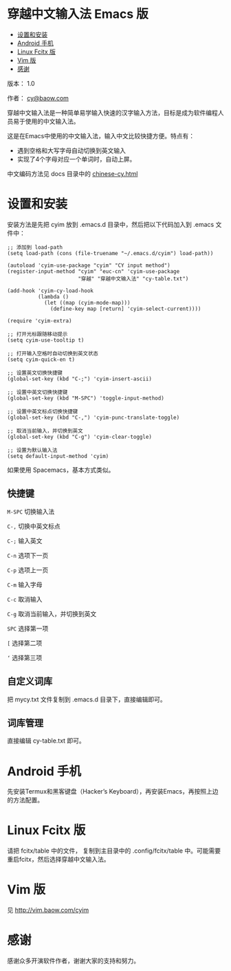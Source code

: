 
# 穿越中文输入法 Emacs 版

- [设置和安装](#sec-1)
- [Android 手机](#sec-2)
- [Linux Fcitx 版](#sec-3)
- [Vim 版](#sec-4)
- [感谢](#sec-5)

版本： 1.0

作者： cy@baow.com


穿越中文输入法是一种简单易学输入快速的汉字输入方法，目标是成为软件编程人员易于使用的中文输入法。

这是在Emacs中使用的中文输入法，输入中文比较快捷方便。特点有：

 - 遇到空格和大写字母自动切换到英文输入
 - 实现了4个字母对应一个单词时，自动上屏。

中文编码方法见 docs 目录中的 [chinese-cy.html](docs/chinese-cy.html)

# 设置和安装<a id="sec-1"></a>

安装方法是先把 cyim 放到 .emacs.d 目录中，然后把以下代码加入到 .emacs 文件中：

```emacs-lisp
;; 添加到 load-path
(setq load-path (cons (file-truename "~/.emacs.d/cyim") load-path))

(autoload 'cyim-use-package "cyim" "CY input method")
(register-input-method "cyim" "euc-cn" 'cyim-use-package
                       "穿越" "穿越中文输入法" "cy-table.txt")

(add-hook 'cyim-cy-load-hook
          (lambda ()
            (let ((map (cyim-mode-map)))
              (define-key map [return] 'cyim-select-current))))

(require 'cyim-extra)

;; 打开光标跟随移动提示
(setq cyim-use-tooltip t)

;; 打开输入空格时自动切换到英文状态
(setq cyim-quick-en t)

;; 设置英文切换快捷键
(global-set-key (kbd "C-;") 'cyim-insert-ascii)

;; 设置中英文切换快捷键
(global-set-key (kbd "M-SPC") 'toggle-input-method)

;; 设置中英文标点切换快捷键
(global-set-key (kbd "C-,") 'cyim-punc-translate-toggle)

;; 取消当前输入，并切换到英文
(global-set-key (kbd "C-g") 'cyim-clear-toggle)

;; 设置为默认输入法
(setq default-input-method 'cyim)

```

如果使用 Spacemacs，基本方式类似。

## 快捷键

`M-SPC` 切换输入法

`C-,` 切换中英文标点

`C-;` 输入英文

`C-n` 选项下一页

`C-p` 选项上一页

`C-m` 输入字母

`C-c` 取消输入

`C-g` 取消当前输入，并切换到英文

`SPC` 选择第一项

`[`  选择第二项

`‘`  选择第三项

## 自定义词库

把 mycy.txt 文件复制到 .emacs.d 目录下，直接编辑即可。

## 词库管理

直接编辑 cy-table.txt 即可。


# Android 手机<a id="sec-2"></a>

先安装Termux和黑客键盘（Hacker’s Keyboard），再安装Emacs，再按照上边的方法配置。

# Linux Fcitx 版<a id="sec-3"></a>

请把 fcitx/table 中的文件， 复制到主目录中的 .config/fcitx/table 中。可能需要重启fcitx，然后选择穿越中文输入法。

# Vim 版<a id="sec-4"></a>

见 <http://vim.baow.com/cyim>

# 感谢<a id="sec-5"></a>

感谢众多开演软件作者，谢谢大家的支持和努力。
